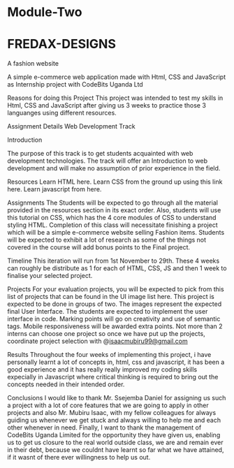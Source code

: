 # Module-Two
# FREDAX-DESIGNS

A fashion website

A simple e-commerce web application made with Html, CSS and JavaScript as Internship project with CodeBits Uganda Ltd

Reasons for doing this Project
This project was intended to test my skills in Html, CSS and JavaScript after giving us 3 weeks to practice those 3 languanges using different resources.

Assignment Details
Web Development Track

Introduction

The purpose of this track is to get students acquainted with web development technologies. The track will offer an Introduction to web development and will make no assumption of prior experience in the field.

Resources Learn HTML here. Learn CSS from the ground up using this link here. Learn javascript from here.

Assignments The Students will be expected to go through all the material provided in the resources section in its exact order. Also, students will use this tutorial on CSS, which has the 4 core modules of CSS to understand styling HTML. Completion of this class will necessitate finishing a project which will be a simple e-commerce website selling Fashion items. Students will be expected to exhibit a lot of research as some of the things not covered in the course will add bonus points to the Final project.

Timeline This iteration will run from 1st November to 29th. These 4 weeks can roughly be distribute as 1 for each of HTML, CSS, JS and then 1 week to finalise your selected project.

Projects For your evaluation projects, you will be expected to pick from this list of projects that can be found in the UI image list here. This project is expected to be done in groups of two. The images represent the expected final User Interface. The students are expected to implement the user interface in code. Marking points will go on creativity and use of semantic tags. Mobile responsiveness will be awarded extra points. Not more than 2 interns can choose one project so once we have put up the projects, coordinate project selection with @isaacmubiru99@gmail.com

Results
Throughout the four weeks of implementing this project, i have personally learnt a lot of concepts in, html, css and javascript, it has been a good experience and it has really really improved my coding skills expecially in Javascript where critical thinking is required to bring out the concepts needed in their intended order.

Conclusions
I would like to thank Mr. Ssejemba Daniel for assigning us such a project with a lot of core features that we are going to apply in other projects and also Mr. Mubiru Isaac, with my fellow colleagues for always guiding us whenever we get stuck and always willing to help me and each other whenever in need.
Finally, I want to thank the management of CodeBits Uganda Limited for the opportunity they have given us, enabling us to get us closure to the real world outside class, we are and remain ever in their debt, because we couldnt have learnt so far what we have attained, if it wasnt of there ever willingness to help us out.
